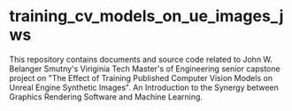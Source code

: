 # training_cv_models_on_ue_images_jws
This repository contains documents and source code related to John W. Belanger Smutny's Viriginia Tech Master's of Engineering senior capstone project on "The Effect of Training Published Computer Vision Models on Unreal Engine Synthetic Images". An Introduction to the Synergy between Graphics Rendering Software and Machine Learning.
